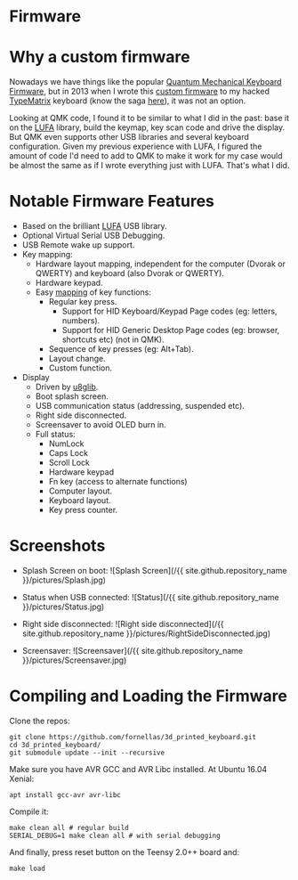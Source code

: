 # Firmware

# Why a custom firmware

Nowadays we have things like the popular [Quantum Mechanical Keyboard Firmware](https://github.com/qmk/qmk_firmware), but in 2013 when I wrote this [custom firmware](https://github.com/fornellas/TypeMatrix2030) to my hacked [TypeMatrix](typematrix.com) keyboard (know the saga [here](history.html)), it was not an option.

Looking at QMK code, I found it to be similar to what I did in the past: base it on the [LUFA](http://www.fourwalledcubicle.com/LUFA.php) library, build the keymap, key scan code and drive the display. But QMK even supports other USB libraries and several keyboard configuration. Given my previous experience with LUFA, I figured the amount of code I'd need to add to QMK to make it work for my case would be almost the same as if I wrote everything just with LUFA. That's what I did.

# Notable Firmware Features

- Based on the brilliant [LUFA](http://www.fourwalledcubicle.com/LUFA.php) USB library.
- Optional Virtual Serial USB Debugging.
- USB Remote wake up support.
- Key mapping:
  - Hardware layout mapping, independent for the computer (Dvorak or QWERTY) and keyboard (also Dvorak or QWERTY).
  - Hardware keypad.
  - Easy [mapping](https://github.com/fornellas/3d_printed_keyboard/blob/master/Keymap.c#L63) of key functions:
    - Regular key press.
      - Support for HID Keyboard/Keypad Page codes (eg: letters, numbers).
      - Support for HID Generic Desktop Page codes (eg: browser, shortcuts etc) (not in QMK).
    - Sequence of key presses (eg: Alt+Tab).
    - Layout change.
    - Custom function.
- Display
  - Driven by [u8glib](https://github.com/olikraus/u8glib).
  - Boot splash screen.
  - USB communication status (addressing, suspended etc).
  - Right side disconnected.
  - Screensaver to avoid OLED burn in.
  - Full status:
    - NumLock
    - Caps Lock
    - Scroll Lock
    - Hardware keypad
    - Fn key (access to alternate functions)
    - Computer layout.
    - Keyboard layout.
    - Key press counter.

# Screenshots

- Splash Screen on boot:
![Splash Screen](/{{ site.github.repository_name }}/pictures/Splash.jpg)

- Status when USB connected:
![Status](/{{ site.github.repository_name }}/pictures/Status.jpg)

- Right side disconnected:
![Right side disconnected](/{{ site.github.repository_name }}/pictures/RightSideDisconnected.jpg)

- Screensaver:
![Screensaver](/{{ site.github.repository_name }}/pictures/Screensaver.jpg)

# Compiling and Loading the Firmware

Clone the repos:

```
git clone https://github.com/fornellas/3d_printed_keyboard.git
cd 3d_printed_keyboard/
git submodule update --init --recursive
```

Make sure you have AVR GCC and AVR Libc installed. At Ubuntu 16.04 Xenial:

```
apt install gcc-avr avr-libc
```

Compile it:

```
make clean all # regular build
SERIAL_DEBUG=1 make clean all # with serial debugging
```

And finally, press reset button on the Teensy 2.0++ board and:

```
make load
```